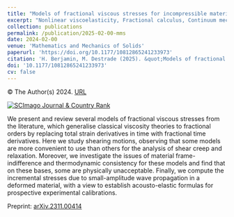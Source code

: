 ```yaml
---
title: "Models of fractional viscous stresses for incompressible materials"
excerpt: "Nonlinear viscoelasticity, Fractional calculus, Continuum mechanics, Rheology"
collection: publications
permalink: /publication/2025-02-00-mms
date: 2024-02-00
venue: 'Mathematics and Mechanics of Solids'
paperurl: 'https://doi.org/10.1177/10812865241233973'
citation: 'H. Berjamin, M. Destrade (2025). &quot;Models of fractional viscous stresses for incompressible materials&quot;, <i>Mathematics and Mechanics of Solids</i> 30(2), 540-555.'
doi: '10.1177/10812865241233973'
cv: false
---
```


© The Author(s) 2024. [URL](https://journals.sagepub.com/doi/10.1177/10812865241233973)

<a href="https://www.scimagojr.com/journalsearch.php?q=28703&amp;tip=sid&amp;exact=no" title="SCImago Journal &amp; Country Rank"><img border="0" src="https://www.scimagojr.com/journal_img.php?id=28703" alt="SCImago Journal &amp; Country Rank"  /></a>

We present and review several models of fractional viscous stresses from the literature, which generalise classical viscosity theories to fractional orders by replacing total strain derivatives in time with fractional time derivatives. Here we study shearing motions, observing that some models are more convenient to use than others for the analysis of shear creep and relaxation. Moreover, we investigate the issues of material frame-indifference and thermodynamic consistency for these models and find that on these bases, some are physically unacceptable. Finally, we compute the incremental stresses due to small-amplitude wave propagation in a deformed material, with a view to establish acousto-elastic formulas for prospective experimental calibrations. 

Preprint: [arXiv.2311.00414](https://doi.org/10.48550/arXiv.2311.00414)